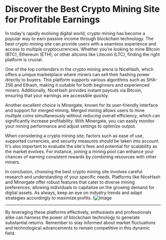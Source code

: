 # Discover the Best Crypto Mining Site for Profitable Earnings

In today's rapidly evolving digital world, crypto mining has become a popular way to earn passive income through blockchain technology. The best crypto mining site can provide users with a seamless experience and access to multiple cryptocurrencies. Whether you're looking to mine Bitcoin (BTC), Ethereum (ETH), or other altcoins like Litecoin (LTC), finding the right platform is crucial.

One of the top contenders in the crypto mining arena is NiceHash, which offers a unique marketplace where miners can sell their hashing power directly to buyers. This platform supports various algorithms such as SHA-256 and Ethash, making it suitable for both beginners and experienced miners. Additionally, NiceHash provides instant payouts via Bitcoin, ensuring that your earnings are accessible quickly.

Another excellent choice is Minergate, known for its user-friendly interface and support for merged mining. Merged mining allows users to mine multiple coins simultaneously without reducing overall efficiency, which can significantly increase profitability. With Minergate, you can easily monitor your mining performance and adjust settings to optimize output.

When considering a crypto mining site, factors such as ease of use, supported currencies, and security measures should be taken into account. It's also important to evaluate the site's fees and potential for scalability as the market evolves. For instance, joining a mining pool can enhance your chances of earning consistent rewards by combining resources with other miners.

In conclusion, choosing the best crypto mining site involves careful research and understanding of your specific needs. Platforms like NiceHash and Minergate offer robust features that cater to diverse mining preferences, allowing individuals to capitalize on the growing demand for digital assets. As always, keep an eye on industry trends and adapt strategies accordingly to maximize profits. !![Image](https://github.com/user-attachments/assets/3be06921-4469-491d-bd37-5f14c53422b7)

---

By leveraging these platforms effectively, enthusiasts and professionals alike can harness the power of blockchain technology to generate substantial returns. Remember to stay informed about market fluctuations and technological advancements to remain competitive in this dynamic field.